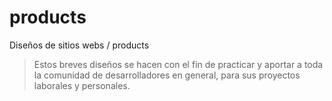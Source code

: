 # products

Diseños de sitios webs / products
> Estos breves diseños se hacen con el fin de practicar y aportar a toda la comunidad de desarrolladores en general, para sus proyectos laborales y personales.
